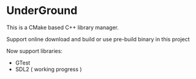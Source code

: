 # UnderGround

This is a CMake based C++ library manager.

Support online download and build or use pre-build binary in this project

Now support libraries:
  * GTest
  * SDL2 ( working progress )
  
